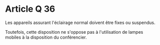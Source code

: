 # Article Q 36

Les appareils assurant l'éclairage normal doivent être fixes ou suspendus.

Toutefois, cette disposition ne s'oppose pas à l'utilisation de lampes mobiles à la disposition du conférencier.
